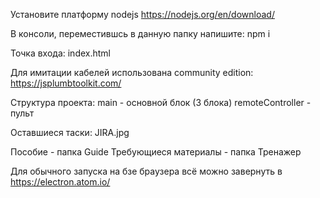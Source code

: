 Установите платформу nodejs https://nodejs.org/en/download/

В консоли, переместившсь в данную папку напишите: npm i

Точка входа: index.html


Для имитации кабелей использована community edition: https://jsplumbtoolkit.com/

Структура проекта:  main - основной блок (3 блока)
					remoteController - пульт


Оставшиеся таски: JIRA.jpg

Пособие - папка Guide
Требующиеся материалы - папка Тренажер

Для обычного запуска на бзе браузера всё можно завернуть в https://electron.atom.io/